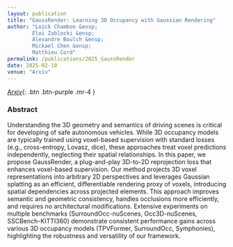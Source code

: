 ```yaml
---
layout: publication
title: "GaussRender: Learning 3D Occupancy with Gaussian Rendering"
author: "Loick Chambon &ensp;
        Eloi Zablocki &ensp;
        Alexandre Boulch &ensp;
        Mickael Chen &ensp;
        Matthieu Cord"
permalink: /publications/2025_GaussRender
date: 2025-02-10
venue: "Arxiv"
---
```


[Arxiv](https://arxiv.org/abs/2502.05040){: .btn .btn-purple .mr-4 }

### Abstract

Understanding the 3D geometry and semantics of driving scenes is critical for developing of safe autonomous vehicles. While 3D occupancy models are typically trained using voxel-based supervision with standard losses (e.g., cross-entropy, Lovasz, dice), these approaches treat voxel predictions independently, neglecting their spatial relationships. In this paper, we propose GaussRender, a plug-and-play 3D-to-2D reprojection loss that enhances voxel-based supervision. Our method projects 3D voxel representations into arbitrary 2D perspectives and leverages Gaussian splatting as an efficient, differentiable rendering proxy of voxels, introducing spatial dependencies across projected elements. This approach improves semantic and geometric consistency, handles occlusions more efficiently, and requires no architectural modifications. Extensive experiments on multiple benchmarks (SurroundOcc-nuScenes, Occ3D-nuScenes, SSCBench-KITTI360) demonstrate consistent performance gains across various 3D occupancy models (TPVFormer, SurroundOcc, Symphonies), highlighting the robustness and versatility of our framework.